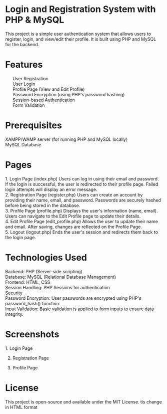 <h1>Login and Registration System with PHP & MySQL</h1>
<p>This project is a simple user authentication system that allows users to register, login, and view/edit their profile. It is built using PHP and MySQL for the backend.</p>

<h1>Features</h1>
<ul>
  User Registration<br>
  User Login<br>
  Profile Page (View and Edit Profile)<br>
  Password Encryption (using PHP's password hashing)<br>
  Session-based Authentication<br>
  Form Validation
</ul>
<h1>Prerequisites</h1>
  XAMPP/WAMP server (for running PHP and MySQL locally)<br>
  MySQL Database


<h1>Pages</h1>
1. Login Page (index.php)
Users can log in using their email and password.
If the login is successful, the user is redirected to their profile page.
Failed login attempts will display an error message.<br>
2. Registration Page (register.php)
Users can create an account by providing their name, email, and password.
Passwords are securely hashed before being stored in the database.<br>
3. Profile Page (profile.php)
Displays the user's information (name, email).
Users can navigate to the Edit Profile page to update their details.<br>
4. Edit Profile Page (edit_profile.php)
Allows the user to update their name and email.
After saving, changes are reflected on the Profile Page.<br>
5. Logout (logout.php)
Ends the user's session and redirects them back to the login page.

<h1>Technologies Used</h1>
  Backend: PHP (Server-side scripting)<br>
  Database: MySQL (Relational Database Management)<br>
  Frontend: HTML, CSS<br>
  Session Handling: PHP Sessions for authentication<br>
  Security<br>
  Password Encryption: User passwords are encrypted using PHP's password_hash() function.<br>
  Input Validation: Basic validation is applied to form inputs to ensure data integrity.<br>
  
<h1>Screenshots</h1>
1. Login Page

2. Registration Page

3. Profile Page

<h1>License</h1>
This project is open-source and available under the MIT License.
 tis change in HTML format
